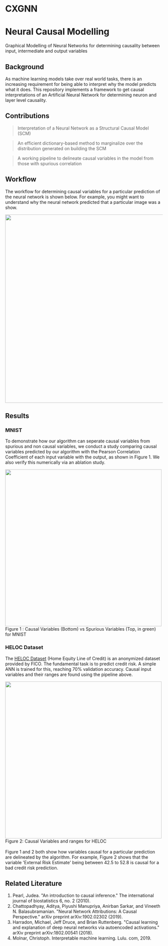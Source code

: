 # CXGNN

# Neural Causal Modelling
Graphical Modelling of Neural Networks for determining causality between input, intermediate and output variables

## Background
As machine learning models take over real world tasks, there is an increasing requirement for being able to 
interpret why the model predicts what it does.
This repository implements a framework to get causal interpretations of an Artificial Neural Network for determining neuron and layer level causality.

## Contributions
> Interpretation  of a Neural Network as a Structural Causal Model (SCM)

> An efficient dictionary-based method to marginalize over the distribution generated on building the SCM

> A working pipeline to delineate causal variables in the model from those with spurious correlation

## Workflow 
The workflow for determining causal variables for a particular prediction of the neural network is shown below. For example, you might want to understand why the neural network predicted that a particular image was a show.

<p align="center">
  <img src="./images/workflow.png" width="600"> 
</p>


## Results
### MNIST
To demonstrate how our algorithm can seperate causal variables from spurious and non causal variables, we conduct a study comparing causal variables predicted by our algorithm with the Pearson Correlation Coefficient of each input variable with the output, as shown in Figure 1. We also verify this numerically via an ablation study. 

  <img src="./images/MNIST.jpg" width="500"> 
  <caption>Figure 1 : Causal Variables (Bottom) vs Spurious Variables (Top, in green) for MNIST  </caption>


### HELOC Dataset
The [HELOC Dataset](https://community.fico.com/s/explainable-machine-learning-challenge?tabset-3158a=2) (Home Equity Line of Credit) is an anonymized dataset provided by FICO.
The fundamental task is to predict credit risk. A simple ANN is trained for this, reaching 70% validation accuracy. Causal input variables and their ranges are found using the pipeline above.
 

  <img src="./images/HELOC.jpg" width="500"> 
  <caption>Figure 2: Causal Variables and ranges for HELOC</caption>
<br/><br/>
Figure 1 and 2 both show how variables causal for a particular prediction are delineated by the algorithm. For example, Figure 2 shows that the variable 'External Risk Estimate' being between 42.5 to 52.8 is causal for a bad credit risk prediction.


## Related Literature

1. Pearl, Judea. "An introduction to causal inference." The international journal of biostatistics 6, no. 2 (2010).
2. Chattopadhyay, Aditya, Piyushi Manupriya, Anirban Sarkar, and Vineeth N. Balasubramanian. "Neural Network Attributions: A Causal Perspective." arXiv preprint arXiv:1902.02302 (2019).
3. Harradon, Michael, Jeff Druce, and Brian Ruttenberg. "Causal learning and explanation of deep neural networks via autoencoded activations." arXiv preprint arXiv:1802.00541 (2018).
4. Molnar, Christoph. Interpretable machine learning. Lulu. com, 2019.

